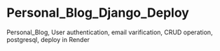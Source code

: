 # Personal_Blog_Django_Deploy
Personal_Blog, User authentication, email varification, CRUD operation, postgresql, deploy in Render
